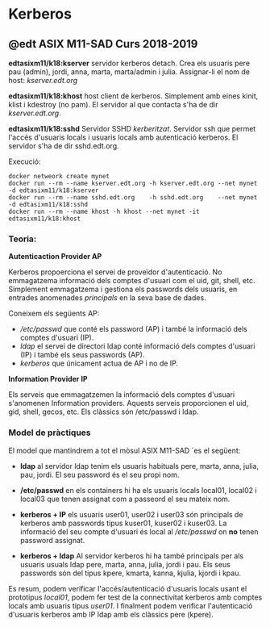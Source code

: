 # Kerberos
## @edt ASIX M11-SAD Curs 2018-2019

**edtasixm11/k18:kserver** servidor kerberos detach. Crea els usuaris pere
  pau (admin), jordi, anna, marta, marta/admin i julia.
  Assignar-li el nom de host: *kserver.edt.org*

**edtasixm11/k18:khost** host client de kerberos. Simplement amb eines 
  kinit, klist i kdestroy (no pam). El servidor al que contacta s'ha 
  de dir *kserver.edt.org*.

**edtasixm11/k18:sshd** Servidor SSHD *kerberitzat*. Servidor ssh que permet 
  l'accés d'usuaris locals i usuaris locals amb autenticació kerberos. El 
  servidor s'ha de dir sshd.edt.org.


Execució:
```
docker netweork create mynet
docker run --rm --name kserver.edt.org -h kserver.edt.org --net mynet -d edtasixm11/k18:kserver
docker run --rm --name sshd.edt.org    -h sshd.edt.org    --net mynet -d edtasixm11/k18:sshd
docker run --rm --name khost -h khost --net mynet -it edtasixm11/k18:khost
```


### Teoria:

**Autenticaction Provider AP**

Kerberos propoerciona el servei de proveïdor d'autenticació. No emmagatzema informació dels comptes d'usuari com
el uid, git, shell, etc. Simplement emmagatzema i gestiona els passwords dels usuaris, en entrades anomenades 
*principals* en la seva base de dades.

Coneixem els següents AP:

 * */etc/passwd* que conté els password (AP) i també la informació dels comptes d'usuari (IP).
 * *ldap* el servei de directori ldap conté informació dels comptes d'usuari (IP) i també els seus passwords (AP).
 * *kerberos* que únicament actua de AP i no de IP.

**Information Provider IP**

Els serveis que emmagatzemen la informació dels comptes d'usuari s'anomenen Information providers. Aquests
serveis proporcionen el uid, gid, shell, gecos, etc. Els clàssics són /etc/passwd i ldap.


### Model de pràctiques

El model que mantindrem a tot el mòsul ASIX M11-SAD ´es el següent:

 * **ldap** al servidor ldap tenim els usuaris habituals pere, marta, anna, julia, pau, jordi. El seu
  password és el seu propi nom.

 * **/etc/passwd** en els containers hi ha els usuaris locals local01, local02 i local03 que tenen assignat 
  com a passeord el seu mateix nom.

 * **kerberos + IP** els usuaris user01, user02 i user03 són principals de kerberos amb passwords tipus kuser01,
  kuser02 i kuser03. La informació del seu compte d'usuari és local al */etc/passwd* on **no** tenen password
  assignat.

 * **kerberos + ldap** Al servidor kerberos hi ha també principals per als usuaris usuals ldap pere, marta, anna, julia,
  jordi i pau. Els seus passwords són del tipus kpere, kmarta, kanna, kjulia, kjordi i kpau.

Es resum, podem verificar l'accés/autenticació d'usuaris locals usant el prototipus *local01*, podem fer test de la
connectivitat kerberos amb comptes locals amb usuaris tipus *user01*.  I finalment podem verificar l'autenticació
d'usuaris kerberos amb IP ldap amb els clàssics pere (kpere).




